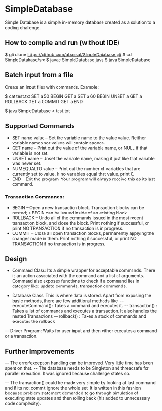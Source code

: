 # SimpleDatabase

Simple Database is a simple in-memory database created as a solution to a coding challenge.

## How to compile and run (without IDE)

$ git clone https://github.com/abansal/SimpleDatabase.git
$ cd SimpleDatabase/src
$ javac SimpleDatabase.java
$ java SimpleDatabase

## Batch input from a file

Create an input files with commands. Example:

$ cat test.txt
SET a 50
BEGIN
GET a
SET a 60
BEGIN
UNSET a
GET a
ROLLBACK
GET a
COMMIT
GET a
END

$ java SimpleDatabase < test.txt
<Output>


## Supported Commands

* SET name value – Set the variable name to the value value. Neither variable names nor values will contain spaces.
* GET name – Print out the value of the variable name, or NULL if that variable is not set.
* UNSET name – Unset the variable name, making it just like that variable was never set.
* NUMEQUALTO value – Print out the number of variables that are currently set to value. If no variables equal that value, print 0.
* END – Exit the program. Your program will always receive this as its last command.

### Transaction Commands:

* BEGIN – Open a new transaction block. Transaction blocks can be nested; a BEGIN can be issued inside of an existing block.
* ROLLBACK – Undo all of the commands issued in the most recent transaction block, and close the block. Print nothing if successful, or print NO TRANSACTION if no transaction is in progress.
* COMMIT – Close all open transaction blocks, permanently applying the changes made in them. Print nothing if successful, or print NO TRANSACTION if no transaction is in progress.


## Design

- Command Class:
Its a simple wrapper for acceptable commands. There is an action associated with the command and a list of arguments.
Command also exposes functions to check if a command lies in category like: update commands, transaction commands.

- Database Class:
This is where data is stored. Apart from exposing the basic methods, there are few additional methods like:
-- executeCommand(): Takes a command and executes it.
-- transaction() : Takes a list of commands and executes a transaction. It also handles the nested Transactions
-- rollback() : Takes a stack of commands and executes the rollback

-- Driver Program:
Waits for user input and then either executes a command or a transaction.

## Further Improvements

-- The error/exception handling can be improved. Very little time has been spent on that.
-- The database needs to be Singleton and threadsafe for parallel execution. It was ignored because challenge states so.

-- The transaction() could be made very simple by looking at last command and if its not commit ignore the whole set.
It is written in this fashion because problem statement demanded to go through simulation of executing state updates
and then rolling back (his added to unnecessary code complexity).

